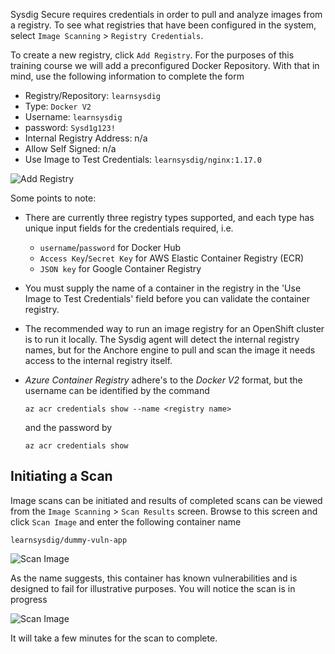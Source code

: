 Sysdig Secure requires credentials in order to pull and analyze images from a registry. To see what registries that have been configured in the system, select `Image Scanning` > `Registry Credentials`.

To create a new registry, click `Add Registry`. For the purposes of this training course we will add a preconfigured Docker Repository.  With that in mind, use the following information to complete the form

- Registry/Repository: `learnsysdig`
- Type: `Docker V2`
- Username: `learnsysdig`
- password: `Sysd1g123!`
- Internal Registry Address: n/a
- Allow Self Signed: n/a
- Use Image to Test Credentials: `learnsysdig/nginx:1.17.0`

![Add Registry](secure-image-scanning-policies-and-assignments/assets/addregistry01.png)

Some points to note:
  - There are currently three registry types supported, and each type has unique input fields for the credentials required, i.e.
    - `username`/`password` for Docker Hub
    - `Access Key`/`Secret Key` for AWS Elastic Container Registry (ECR)
    - `JSON key` for Google Container Registry
  - You must supply the name of a container in the registry in the 'Use Image to Test Credentials' field before you can validate the container registry.
  - The recommended way to run an image registry for an OpenShift cluster is to run it locally. The Sysdig agent will detect the internal registry names, but for the Anchore engine to pull and scan the image it needs access to the internal registry itself.
  - *Azure Container Registry* adhere's to the *Docker V2* format, but the username can be identified by the command

    ```
    az acr credentials show --name <registry name>
    ```
    and the password by

    ```
    az acr credentials show
    ```

## Initiating a Scan

Image scans can be initiated and results of completed scans can be viewed from the `Image Scanning` > `Scan Results` screen. Browse to this screen and click `Scan Image` and enter the following container name

```
learnsysdig/dummy-vuln-app
```

![Scan Image](secure-image-scanning-policies-and-assignments/assets/scanning06.png)

As the name suggests, this container has known vulnerabilities and is designed to fail for illustrative purposes. You will notice the scan is in progress

![Scan Image](secure-image-scanning-policies-and-assignments/assets/scanning07.png)

It will take a few minutes for the scan to complete.  
